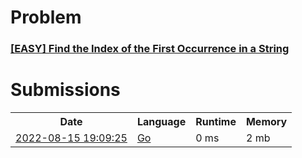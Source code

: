 <h1>Problem</h1>
<h3><a href="https://leetcode.com/problems/find-the-index-of-the-first-occurrence-in-a-string/description/">[EASY] Find the Index of the First Occurrence in a String</a></h3>

<h1>Submissions</h1>
<table>
<tr>
<th>Date</th> <th>Language</th> <th>Runtime</th> <th>Memory</th>
</tr>
<tr>
<td> <a href="https://leetcode.com/submissions/detail/774454599/"> 2022-08-15 19:09:25 </a> </td>
<td> <a href="./0028.%20Find%20the%20Index%20of%20the%20First%20Occurrence%20in%20a%20String.go"> Go </a> </td>
<td> 0 ms </td>
<td> 2 mb </td>
</tr>
</table>